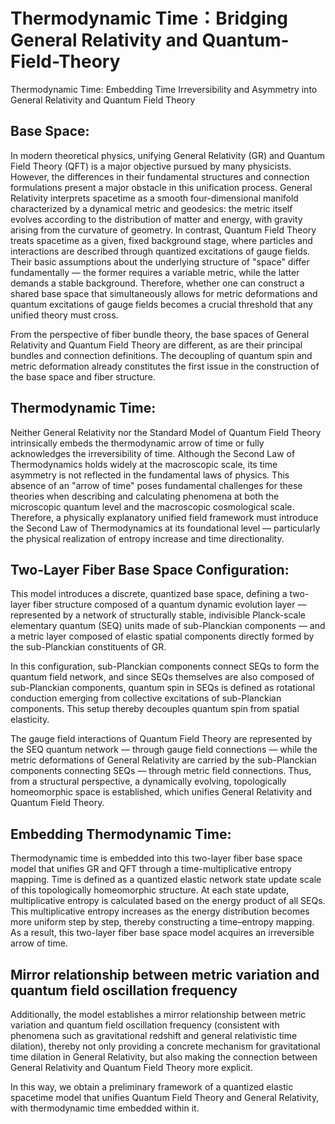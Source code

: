 # Thermodynamic Time：Bridging General Relativity and Quantum-Field-Theory

Thermodynamic Time: Embedding Time Irreversibility and Asymmetry into General Relativity and Quantum Field Theory

## Base Space:

In modern theoretical physics, unifying General Relativity (GR) and Quantum Field Theory (QFT) is a major objective pursued by many physicists. However, the differences in their fundamental structures and connection formulations present a major obstacle in this unification process. General Relativity interprets spacetime as a smooth four-dimensional manifold characterized by a dynamical metric and geodesics: the metric itself evolves according to the distribution of matter and energy, with gravity arising from the curvature of geometry. In contrast, Quantum Field Theory treats spacetime as a given, fixed background stage, where particles and interactions are described through quantized excitations of gauge fields. Their basic assumptions about the underlying structure of "space" differ fundamentally — the former requires a variable metric, while the latter demands a stable background. Therefore, whether one can construct a shared base space that simultaneously allows for metric deformations and quantum excitations of gauge fields becomes a crucial threshold that any unified theory must cross.

From the perspective of fiber bundle theory, the base spaces of General Relativity and Quantum Field Theory are different, as are their principal bundles and connection definitions. The decoupling of quantum spin and metric deformation already constitutes the first issue in the construction of the base space and fiber structure.

## Thermodynamic Time:

Neither General Relativity nor the Standard Model of Quantum Field Theory intrinsically embeds the thermodynamic arrow of time or fully acknowledges the irreversibility of time. Although the Second Law of Thermodynamics holds widely at the macroscopic scale, its time asymmetry is not reflected in the fundamental laws of physics. This absence of an "arrow of time" poses fundamental challenges for these theories when describing and calculating phenomena at both the microscopic quantum level and the macroscopic cosmological scale. Therefore, a physically explanatory unified field framework must introduce the Second Law of Thermodynamics at its foundational level — particularly the physical realization of entropy increase and time directionality.

## Two-Layer Fiber Base Space Configuration:

This model introduces a discrete, quantized base space, defining a two-layer fiber structure composed of a quantum dynamic evolution layer — represented by a network of structurally stable, indivisible Planck-scale elementary quantum (SEQ) units made of sub-Planckian components — and a metric layer composed of elastic spatial components directly formed by the sub-Planckian constituents of GR.

In this configuration, sub-Planckian components connect SEQs to form the quantum field network, and since SEQs themselves are also composed of sub-Planckian components, quantum spin in SEQs is defined as rotational conduction emerging from collective excitations of sub-Planckian components. This setup thereby decouples quantum spin from spatial elasticity.

The gauge field interactions of Quantum Field Theory are represented by the SEQ quantum network — through gauge field connections — while the metric deformations of General Relativity are carried by the sub-Planckian components connecting SEQs — through metric field connections. Thus, from a structural perspective, a dynamically evolving, topologically homeomorphic space is established, which unifies General Relativity and Quantum Field Theory.

## Embedding Thermodynamic Time:

Thermodynamic time is embedded into this two-layer fiber base space model that unifies GR and QFT through a time-multiplicative entropy mapping. Time is defined as a quantized elastic network state update scale of this topologically homeomorphic structure. At each state update, multiplicative entropy is calculated based on the energy product of all SEQs. This multiplicative entropy increases as the energy distribution becomes more uniform step by step, thereby constructing a time–entropy mapping. As a result, this two-layer fiber base space model acquires an irreversible arrow of time.

## Mirror relationship between metric variation and quantum field oscillation frequency

Additionally, the model establishes a mirror relationship between metric variation and quantum field oscillation frequency (consistent with phenomena such as gravitational redshift and general relativistic time dilation), thereby not only providing a concrete mechanism for gravitational time dilation in General Relativity, but also making the connection between General Relativity and Quantum Field Theory more explicit.

In this way, we obtain a preliminary framework of a quantized elastic spacetime model that unifies Quantum Field Theory and General Relativity, with thermodynamic time embedded within it.

